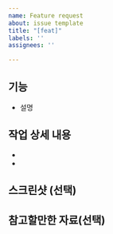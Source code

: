 ```yaml
---
name: Feature request
about: issue template
title: "[feat]"
labels: ''
assignees: ''

---
```


##  기능

- 설명

##  작업 상세 내용

- 
- 

##  스크린샷 (선택)

##  참고할만한 자료(선택)
